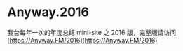 # Anyway.2016
我台每年一次的年度总结 mini-site 之 2016 版，完整版请访问 [https://Anyway.FM/2016](https://Anyway.FM/2016)